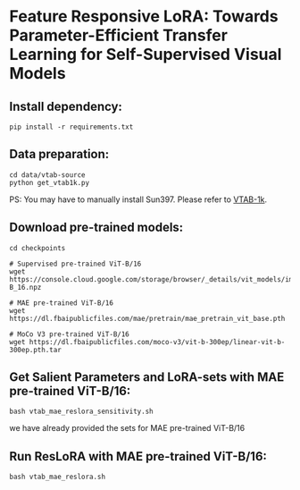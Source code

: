 # Feature Responsive LoRA: Towards Parameter-Efficient Transfer Learning for Self-Supervised Visual Models

## Install dependency:

```
pip install -r requirements.txt

```
## Data preparation:

```
cd data/vtab-source
python get_vtab1k.py
```
PS: You may have to manually install Sun397. Please refer to [VTAB-1k](https://github.com/google-research/task_adaptation).

## Download pre-trained models:

```
cd checkpoints

# Supervised pre-trained ViT-B/16
wget https://console.cloud.google.com/storage/browser/_details/vit_models/imagenet21k/ViT-B_16.npz

# MAE pre-trained ViT-B/16
wget https://dl.fbaipublicfiles.com/mae/pretrain/mae_pretrain_vit_base.pth

# MoCo V3 pre-trained ViT-B/16
wget https://dl.fbaipublicfiles.com/moco-v3/vit-b-300ep/linear-vit-b-300ep.pth.tar
```

## Get Salient Parameters and LoRA-sets with MAE pre-trained ViT-B/16:
```
bash vtab_mae_reslora_sensitivity.sh
```
we have already provided the sets for MAE pre-trained ViT-B/16
## Run ResLoRA with MAE pre-trained ViT-B/16:
```
bash vtab_mae_reslora.sh
```




